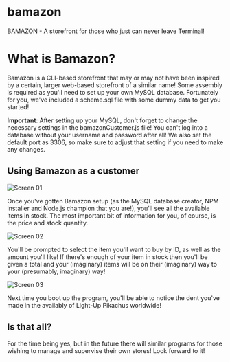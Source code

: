 # bamazon
BAMAZON - A storefront for those who just can never leave Terminal!

# What is Bamazon?
Bamazon is a CLI-based storefront that may or may not have been inspired by a certain, larger web-based storefront of a similar name! Some assembly is required as you'll need to set up your own MySQL database. Fortunately for you, we've included a scheme.sql file with some dummy data to get you started!

**Important**: After setting up your MySQL, don't forget to change the necessary settings in the bamazonCustomer.js file! You can't log into a database without your username and password after all! We also set the default port as 3306, so make sure to adjust that setting if you need to make any changes.

## Using Bamazon as a customer

![Screen 01](screen01.png)

Once you've gotten Bamazon setup (as the MySQL database creator, NPM installer and Node.js champion that you are!), you'll see all the available items in stock. The most important bit of information for you, of course, is the price and stock quantity.

![Screen 02](screen02.png)

You'll be prompted to select the item you'll want to buy by ID, as well as the amount you'll like! If there's enough of your item in stock then you'll be given a total and your (imaginary) items will be on their (imaginary) way to your (presumably, imaginary) way!

![Screen 03](screen03.png)

Next time you boot up the program, you'll be able to notice the dent you've made in the availably of Light-Up Pikachus worldwide!

## Is that all?
For the time being yes, but in the future there will similar programs for those wishing to manage and supervise their own stores! Look forward to it!